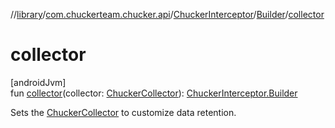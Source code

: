 //[library](../../../../index.md)/[com.chuckerteam.chucker.api](../../index.md)/[ChuckerInterceptor](../index.md)/[Builder](index.md)/[collector](collector.md)

# collector

[androidJvm]\
fun [collector](collector.md)(collector: [ChuckerCollector](../../-chucker-collector/index.md)): [ChuckerInterceptor.Builder](index.md)

Sets the [ChuckerCollector](../../-chucker-collector/index.md) to customize data retention.

